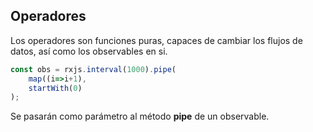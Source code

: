 ## Operadores

Los operadores son funciones puras, capaces de cambiar los flujos de datos, así como los observables en si.


```typescript
const obs = rxjs.interval(1000).pipe(
    map((i=>i+1),
    startWith(0)
);
```
Se pasarán como parámetro al método **pipe** de un observable.
